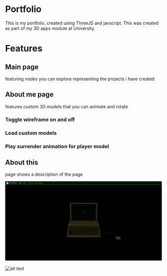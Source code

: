 # Portfolio
This is my portfolio, created using ThreeJS and javscript. This was created as part of my 3D apps module at University.

# Features

## Main page 
featuring nodes you can explore representing the projects i have created

## About me page
features custom 3D models that you can animate and rotate
### Toggle wireframe on and off
### Load custom models
### Play surrender animation for player model

## About this 
page shows a description of the page


![alt text](https://github.com/snappledev/Portfolio/blob/main/assets/home.png?raw=true)

![alt text](https://github.com/snappledev/Portfolio/blob/main/assets/home1.png?raw=true)
